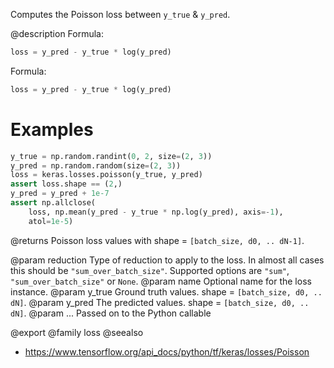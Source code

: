 Computes the Poisson loss between `y_true` & `y_pred`.

@description
Formula:

```python
loss = y_pred - y_true * log(y_pred)
```
Formula:

```python
loss = y_pred - y_true * log(y_pred)
```

# Examples
```python
y_true = np.random.randint(0, 2, size=(2, 3))
y_pred = np.random.random(size=(2, 3))
loss = keras.losses.poisson(y_true, y_pred)
assert loss.shape == (2,)
y_pred = y_pred + 1e-7
assert np.allclose(
    loss, np.mean(y_pred - y_true * np.log(y_pred), axis=-1),
    atol=1e-5)
```

@returns
Poisson loss values with shape = `[batch_size, d0, .. dN-1]`.

@param reduction Type of reduction to apply to the loss. In almost all cases
    this should be `"sum_over_batch_size"`.
    Supported options are `"sum"`, `"sum_over_batch_size"` or `None`.
@param name Optional name for the loss instance.
@param y_true Ground truth values. shape = `[batch_size, d0, .. dN]`.
@param y_pred The predicted values. shape = `[batch_size, d0, .. dN]`.
@param ... Passed on to the Python callable

@export
@family loss
@seealso
+ <https://www.tensorflow.org/api_docs/python/tf/keras/losses/Poisson>
